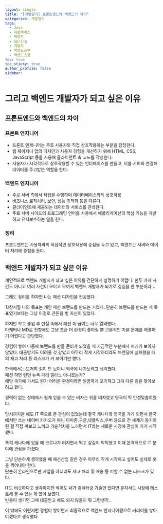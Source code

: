 ```yaml
---
layout: single
title: "[개발일기] 프론트엔드와 백엔드의 차이"
categories: 개발일기
tags:
  - Java
  - 제로베이스
  - 백엔드
  - Spring
  - 개발자
  - 백엔드공부
  - 백엔드스쿨
toc: true
toc_sticky: true
author_profile: false
sidebar:
---
```

# 그리고 백엔드 개발자가 되고 싶은 이유

## 프론트엔드와 백엔드의 차이

### 프론트 엔지니어

- 프론트 엔제니어는 주로 사용자와 직접 상호작용하는 부분을 담당한다.
- 웹 페이지나 앱의 디자인과 사용자 경험을 개선하기 위해 HTML, CSS, JavaScript 등을 사용해 클라이언트 측 코드를 작성한다.
- 사용자가 시각적으로 상호작용할 수 있는 인터페이스를 만들고, 이를 서버와 연결해 데이터를 주고받는 역할을 한다.

### 백엔드 엔지니어

- 주로 서버 측에서 작업을 수행하며 데이터베이스와의 상호작용
- 비즈니스 로직처리, 보안, 성능 최적화 등을 다룬다.
- 클라이언트에 제공되는 데이터와 서비스를 관리한다.
- 주로 서버 사이드의 프로그래밍 언어를 사용해서 애플리케이션의 핵심 기능을 개발하고 유지보수하는 일을 한다.

### 정리

프론트엔드는 사용자와의 직접적인 상호작용에 중점을 두고 있고, 백엔드는 서버와 데이터 처리에 중점을 둔다.


## 백엔드 개발자가 되고 싶은 이유

개인적으로 백엔드 개발자가 되고 싶은 이유를 간단하게 설명하기 어렵다.
한두 가지 사건도 아니고 여러 사건이 모이고 모여서 백엔드 개발자가 되기로 결심을 한 부분이라...        

그래도 정리를 하자면 나는 패션 디자인을 전공했다.      

학창시절 나의 목표는 개인 패션 브랜드를 만드는 거였다.
단순히 브랜드를 만드는 게 목표였기보다는 그냥 이걸로 큰돈을 벌 자신이 있었다.

하지만 학교 졸업 후 현실 속에서 패션 쪽 급여는 너무 열악했다.     
마케터나 MD로 전향해도 그냥 조금 더 환경이 좋아질 뿐 근본적인 자본 문제를 해결하기 어렵다고 판단했다.      

경험이 쌓여 나중에 브랜드를 만들 준비가 되었을 때 자금적인 부분에서 미래가 보이지 않았다. 대출받기도 어려울 것 같았고 아무리 작게 시작하더라도 브랜딩에 실패했을 때의 재고 처리 등 리스크가 커 보이기만 했다.

한국에서는 도저히 길이 안 보이니 외국에 나가보려고 생각했다.      
패션 하면 런던 뉴욕 파리 밀라노 아니겠는가?      
해당 국가에 가서도 뭔가 어려운 환경이라면 깔끔하게 포기하고 그때 다른 길을 찾아보려고 했다.    

경력이 없는 상태에서 쉽게 얻을 수 있는 비자는 워홀 비자였고 영국이 딱 안성맞춤이였다.        

당시까지만 해도 IT 쪽으로 큰 관심이 없었는데 결국 캐나다와 영국을 가게 되면서 한국에서만 쓰는 네이버 카카오가 아닌 아마존,구글,넷플릭스,우버 등으로 전 세계가 동기화된 걸 직접 써보고 느끼고 기술격차를 느끼면서 IT라는 새로운 시장에 관심이 가기 시작했다.      

특히 캐나다에 있을 때 코로나가 터지면서 먹고 살길이 막막했고 이때 본격적으로 IT 분야에 관심을 가졌다.      

그냥 단순하게 생각했을 때 패션산업 같은 경우 아무리 작게 시작하고 싶어도 실제로 옷을 찍어내야 한다.     
단순히 온라인으로만 사업을 하더라도 재고 처리 및 배송 등 피할 수 없는 리스크가 있다.      

IT도 비슷하다고 생각하지만 적어도 내가 컴퓨터랑 기술만 있다면 혼자서도 시장에 테스트해 볼 수 있는 게 많아 보였다.       
반응이 생기면 그때 대출받고 해도 되지 않을까 뭐 그런생각..

이 밖에도 이런저런 경험이 쌓이면서 최종적으로 백엔드 엔지니어링으로 커리어를 쌓아야겠다고 생각했다.



